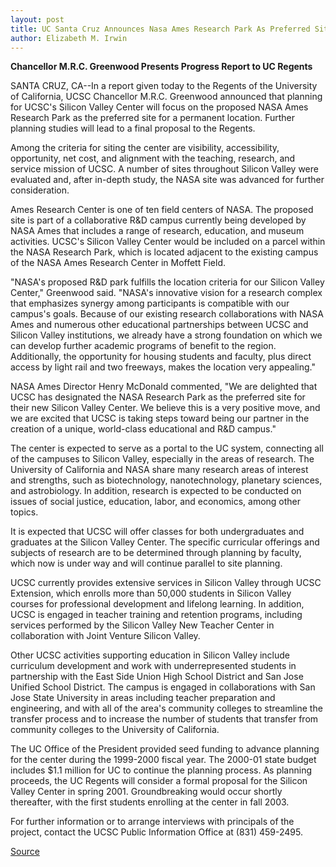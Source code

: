```yaml
---
layout: post
title: UC Santa Cruz Announces Nasa Ames Research Park As Preferred Site For Silicon Valley Center
author: Elizabeth M. Irwin
---
```


**Chancellor M.R.C. Greenwood Presents Progress Report to UC Regents**

SANTA CRUZ, CA--In a report given today to the Regents of the University of California, UCSC Chancellor M.R.C. Greenwood announced that planning for UCSC's Silicon Valley Center will focus on the proposed NASA Ames Research Park as the preferred site for a permanent location. Further planning studies will lead to a final proposal to the Regents.

Among the criteria for siting the center are visibility, accessibility, opportunity, net cost, and alignment with the teaching, research, and service mission of UCSC. A number of sites throughout Silicon Valley were evaluated and, after in-depth study, the NASA site was advanced for further consideration.

Ames Research Center is one of ten field centers of NASA. The proposed site is part of a collaborative R&D campus currently being developed by NASA Ames that includes a range of research, education, and museum activities. UCSC's Silicon Valley Center would be included on a parcel within the NASA Research Park, which is located adjacent to the existing campus of the NASA Ames Research Center in Moffett Field.

"NASA's proposed R&D park fulfills the location criteria for our Silicon Valley Center," Greenwood said. "NASA's innovative vision for a research complex that emphasizes synergy among participants is compatible with our campus's goals. Because of our existing research collaborations with NASA Ames and numerous other educational partnerships between UCSC and Silicon Valley institutions, we already have a strong foundation on which we can develop further academic programs of benefit to the region. Additionally, the opportunity for housing students and faculty, plus direct access by light rail and two freeways, makes the location very appealing."

NASA Ames Director Henry McDonald commented, "We are delighted that UCSC has designated the NASA Research Park as the preferred site for their new Silicon Valley Center. We believe this is a very positive move, and we are excited that UCSC is taking steps toward being our partner in the creation of a unique, world-class educational and R&D campus."

The center is expected to serve as a portal to the UC system, connecting all of the campuses to Silicon Valley, especially in the areas of research. The University of California and NASA share many research areas of interest and strengths, such as biotechnology, nanotechnology, planetary sciences, and astrobiology. In addition, research is expected to be conducted on issues of social justice, education, labor, and economics, among other topics.

It is expected that UCSC will offer classes for both undergraduates and graduates at the Silicon Valley Center. The specific curricular offerings and subjects of research are to be determined through planning by faculty, which now is under way and will continue parallel to site planning.

UCSC currently provides extensive services in Silicon Valley through UCSC Extension, which enrolls more than 50,000 students in Silicon Valley courses for professional development and lifelong learning. In addition, UCSC is engaged in teacher training and retention programs, including services performed by the Silicon Valley New Teacher Center in collaboration with Joint Venture Silicon Valley.

Other UCSC activities supporting education in Silicon Valley include curriculum development and work with underrepresented students in partnership with the East Side Union High School District and San Jose Unified School District. The campus is engaged in collaborations with San Jose State University in areas including teacher preparation and engineering, and with all of the area's community colleges to streamline the transfer process and to increase the number of students that transfer from community colleges to the University of California.

The UC Office of the President provided seed funding to advance planning for the center during the 1999-2000 fiscal year. The 2000-01 state budget includes $1.1 million for UC to continue the planning process. As planning proceeds, the UC Regents will consider a formal proposal for the Silicon Valley Center in spring 2001. Groundbreaking would occur shortly thereafter, with the first students enrolling at the center in fall 2003.

For further information or to arrange interviews with principals of the project, contact the UCSC Public Information Office at (831) 459-2495.

[Source](http://www1.ucsc.edu/news_events/press_releases/archive/00-01/07-00/silicon_center.htm "Permalink to NASA Ames proposed location for Silicon Valley Center")
